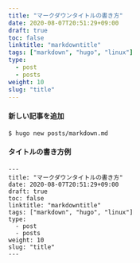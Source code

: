 ```yaml
---
title: "マークダウンタイトルの書き方"
date: 2020-08-07T20:51:29+09:00
draft: true
toc: false
linktitle: "markdowntitle"
tags: ["markdown", "hugo", "linux"]
type:
  - post
  - posts
weight: 10
slug: "title"
---
```


#### 新しい記事を追加

```
$ hugo new posts/markdown.md
```

#### タイトルの書き方例

```
---
title: "マークダウンタイトルの書き方"
date: 2020-08-07T20:51:29+09:00
draft: true
toc: false
linktitle: "markdowntitle"
tags: ["markdown", "hugo", "linux"]
type:
  - post
  - posts
weight: 10
slug: "title"
---
```
